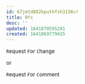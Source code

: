 ```yaml
---
id: 67jmtd882kputhfsh3156cr
title: Rfc
desc: ''
updated: 1641870595281
created: 1641869779425
---
```



`R`equest `F`or `C`hange

or

`R`equest `F`or `C`omment
